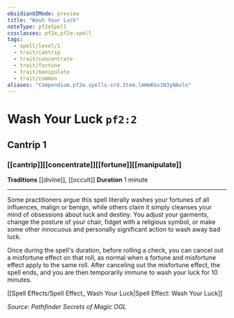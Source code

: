 ```yaml
---
obsidianUIMode: preview
title: "Wash Your Luck"
noteType: pf2eSpell
cssclasses: pf2e,pf2e-spell
tags:
  - spell/level/1
  - trait/cantrip
  - trait/concentrate
  - trait/fortune
  - trait/manipulate
  - trait/common
aliases: "Compendium.pf2e.spells-srd.Item.lmHmKGs1N3yNAvln" 
---
```

# Wash Your Luck  `pf2:2`  
## Cantrip 1
### [[cantrip]][[concentrate]][[fortune]][[manipulate]]
**Traditions** [[divine]], [[occult]]
**Duration** 1 minute
* * * 
Some practitioners argue this spell literally washes your fortunes of all influences, malign or benign, while others claim it simply cleanses your mind of obsessions about luck and destiny. You adjust your garments, change the posture of your chair, fidget with a religious symbol, or make some other innocuous and personally significant action to wash away bad luck.

Once during the spell's duration, before rolling a check, you can cancel out a misfortune effect on that roll, as normal when a fortune and misfortune effect apply to the same roll. After canceling out the misfortune effect, the spell ends, and you are then temporarily immune to wash your luck for 10 minutes.

[[Spell Effects/Spell Effect_ Wash Your Luck|Spell Effect: Wash Your Luck]]

*Source: Pathfinder Secrets of Magic*
*OGL*